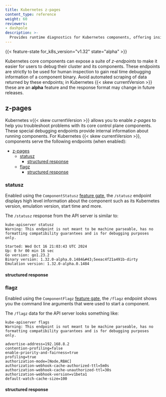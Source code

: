 ```yaml
---
title: Kubernetes z-pages
content_type: reference
weight: 60
reviewers:
- dashpole
description: >-
  Provides runtime diagnostics for Kubernetes components, offering insights into component runtime status and configuration flags.
---
```



<!-- overview -->

{{< feature-state for_k8s_version="v1.32" state="alpha" >}}

Kubernetes core components can expose a suite of _z-endpoints_ to make it easier for users
to debug their cluster and its components. These endpoints are strictly to be used for human
inspection to gain real time debugging information of a component binary.
Avoid automated scraping of data returned by these endpoints; in Kubernetes {{< skew currentVersion >}}
these are an **alpha** feature and the response format may change in future releases.

<!-- body -->

## z-pages

Kubernetes v{{< skew currentVersion >}} allows you to enable _z-pages_ to help you troubleshoot
problems with its core control plane components. These special debugging endpoints provide internal
information about running components. For Kubernetes {{< skew currentVersion >}}, components
serve the following endpoints (when enabled):

- [z-pages](#z-pages)
  - [statusz](#statusz)
    - [structured response](#structured-response)
  - [flagz](#flagz)
    - [structured response](#structured-response-1)

### statusz

Enabled using the `ComponentStatusz` [feature gate](/docs/reference/command-line-tools-reference/feature-gates/),
the `/statusz` endpoint displays high level information about the component such as its Kubernetes version, emulation version, start time and more.

The `/statusz` response from the API server is similar to:

```
kube-apiserver statusz
Warning: This endpoint is not meant to be machine parseable, has no formatting compatibility guarantees and is for debugging purposes only.

Started: Wed Oct 16 21:03:43 UTC 2024
Up: 0 hr 00 min 16 sec
Go version: go1.23.2
Binary version: 1.32.0-alpha.0.1484&#43;5eeac4f21a491b-dirty
Emulation version: 1.32.0-alpha.0.1484
```

#### structured response

### flagz

Enabled using the `ComponentFlagz` [feature gate](/docs/reference/command-line-tools-reference/feature-gates/), the `/flagz` endpoint shows you the command line arguments that were used to start a component.

The `/flagz` data for the API server looks something like:

```
kube-apiserver flags
Warning: This endpoint is not meant to be machine parseable, has no formatting compatibility guarantees and is for debugging purposes only.

advertise-address=192.168.8.2
contention-profiling=false
enable-priority-and-fairness=true
profiling=true
authorization-mode=[Node,RBAC]
authorization-webhook-cache-authorized-ttl=5m0s
authorization-webhook-cache-unauthorized-ttl=30s
authorization-webhook-version=v1beta1
default-watch-cache-size=100
```
#### structured response
